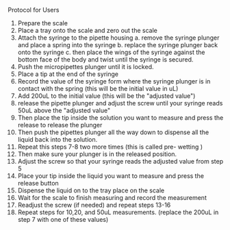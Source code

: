 Protocol for Users

1.	Prepare the scale
2.	Place a tray onto the  scale and zero out the scale
3.	Attach the syringe to the pipette housing
	a. remove the syringe plunger and place a spring into the 	syringe
	b. replace the syringe plunger back onto the syringe
	c. then place the wings of the syringe against the bottom 		face of the body and twist until the syringe is secured.
4.	Push the micropipettes plunger until it is locked.
5.	Place a tip at the end of the syringe
6.	 Record the value of the syringe form where the syringe 	plunger is in contact with the spring (this will be the 	initial value in uL)
7.	 Add 200uL to the initial value (this will be the 	"adjusted value")
8.	release the pipette plunger and adjust the screw until 	your syringe reads 50uL above the "adjusted value"
9.	Then place the tip inside the solution you want to measure 	and press the release to release the plunger
10.	Then push the pipettes plunger all the way down to 	dispense all the liquid back into the solution.
11.	Repeat this steps 7-8 two more times (this is called pre-	wetting )
12.	Then make sure your plunger is in the released position.
13.	Adjust the screw so that your syringe reads the adjusted 	value from step 5
14.	Place your tip inside the liquid you want to measure and 	press the release button
15.	Dispense the liquid on to the tray place on the scale
16.	Wait for the scale to finish measuring and record the 	measurement
17.	Readjust the screw (if needed) and repeat steps 13-16
18.	Repeat steps for 10,20, and 50uL measurements. (replace 	the 200uL in step 7 with one of these values)

